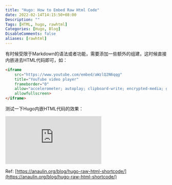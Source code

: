 ```yaml
---
title: "Hugo: How to Embed Raw Html Code"
date: 2022-02-14T14:15:50+08:00
Description: ""
Tags: [HTML, hugo, rawhtml]
Categories: [Hugo, Blog]
DisableComments: false
aliases: [rawhtml]
---
```


有时候受限于Markdown的语法或者功能，需要添加一些额外的组建，这时候直接内嵌进去HTML代码即可，如：

```html
<iframe 
    src="https://www.youtube.com/embed/aWzlQ2N6qqg"
    title="YouTube video player"
    frameborder="0"
    allow="accelerometer; autoplay; clipboard-write; encrypted-media; gyroscope; picture-in-picture"
    allowfullscreen>
</iframe>
```

测试一下Hugo内嵌HTML代码的效果：

<iframe src="https://www.youtube.com/embed/aWzlQ2N6qqg" title="YouTube video player" frameborder="0" allow="accelerometer; autoplay; clipboard-write; encrypted-media; gyroscope; picture-in-picture" allowfullscreen></iframe>

Ref: [https://anaulin.org/blog/hugo-raw-html-shortcode/](https://anaulin.org/blog/hugo-raw-html-shortcode/)
